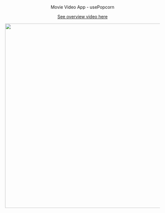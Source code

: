 <div align="center">
  <p>Movie Video App - usePopcorn</p>
  <a href="https://www.loom.com/share/b7b07953eaa747f8aef310d2017dd98c?sid=1d6e12a6-e996-45ba-90ad-20d9588c0f2f">
      <p>See overview video here</p></a>
  <a href="https://www.loom.com/share/b7b07953eaa747f8aef310d2017dd98c?sid=1d6e12a6-e996-45ba-90ad-20d9588c0f2f">
    <img style="width:600px;" src="https://github.com/user-attachments/assets/8591a855-4547-4a47-9124-145761b9ec4e"/>
  </a>
</div>

